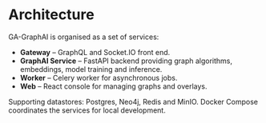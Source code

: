 # Architecture

GA-GraphAI is organised as a set of services:

- **Gateway** – GraphQL and Socket.IO front end.
- **GraphAI Service** – FastAPI backend providing graph algorithms,
  embeddings, model training and inference.
- **Worker** – Celery worker for asynchronous jobs.
- **Web** – React console for managing graphs and overlays.

Supporting datastores: Postgres, Neo4j, Redis and MinIO.  Docker Compose
coordinates the services for local development.
